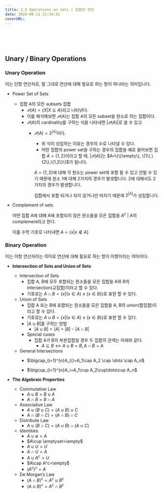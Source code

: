 ```yaml
---
title: 2.5 Operations on sets | 집합의 연산
date: 2024-06-11 21:34:31
coverURL: 
---
```

<br />
<br />
<br />

## Unary / Binary Operations

### Unary Operation

이는 단항 연산자로, 말 그대로 연산에 대해 필요로 하는 항이 하나라는 의미입니다.

- Power Set of Sets
    - 집합 A의 모든 subsets 집합
        - $\mathcal{P}(A)=\{X|X\subseteq A\}$라고 나타낸다.
        - 이를 해석해보면 $\mathcal{P}(A)$는 집합 A의 모든 subset을 원소로 하는 집합이다.
        - $\mathcal{P}(A)$의 cardinality를 구하는 식을 나타내면 $|\mathcal{P}(A)|$로 쓸 수 있고
            - $\mathcal{P}(A)=2^{|A|}$이다.
                - 위 식이 성립하는 이유는 경우의 수로 나타낼 수 있다.
                - 어떤 집합의 power set을 구하는 경우의 집합을 예로 들어보면
                집합 $A=\{1,2\}$이라고 할 때, $|\mathcal{P}(A)|$는 $A=\{\{\empty\}, \{1\},\{2\},\{1,2\}\}$가 됩니다.
                
                $A=\{1,2\}$에 대해 각 원소는 power set에 포함 될 수 있고 안될 수 있기 때문에 원소 1에 대해 2가지의 경우가 발생합니다. 2에 대해서도 2가지의 경우가 발생합니다.
                
                집합에서 포함 되거나 되지 않거나만 따지기 때문에 $2^{|A|}$가 성립합니다.
                
                
- Complement of sets
    
    어떤 집합 A에 대해 A에 포함되지 않은 원소들을 모은 집합을 $A^c$ | A의 complement라고 한다.
    
    이를 수학 기호로 나타내면 $A=\{x|x \notin A\}$
    
    

### Binary Operation

이는 이항 연산자라는 의미로 연산에 대해 필요로 하는 항이 이항이라는 의미이다.

- **Intersection of Sets and Union of Sets**
    - Intersection of Sets
        - 집합 A, B에 모두 포함되는 원소들을 모은 집합을 A와 B의 intersection(교집합)이라고 할 수 있다.
        - 기호로는 $A \cap B = \{x|(x\in A) \wedge (x\in B)\}$로 표현 할 수 있다.
    - Union of Sets
        - 집합 A 또는 B에 포함되는 원소들을 모은 집합을 A, B의 union(합집합)이라고 할 수 있다.
        - 기호로는 $A\cup B=\{x|(x\in A) \vee (x \in B) \}$로 표현 할 수 있다.
        - $|A \cup B|$를 구하는 방법
            - $|A\cup B| = |A|+|B|-|A \cap B|$
        - Special cases
            - 집합 A가 B의 부분집합일 경우 두 집합의 관계는 아래와 같다.
                - $A \subseteq B \longleftrightarrow A \cup B = B, A\cap B = A$
    - General Intersections
        - $\bigcap_{i=1}^{n}A_{i}=A_1\cap A_2 \cap \dots \cap A_n$
            
            
        - $\bigcup_{i=1}^{n}A_i=A_1\cup A_2\cup\dots\cup A_n$
            
            
- **The Algebraic Properties**
    - Commutative Law
        - $A\cup B = B \cup A$
        - $A \cap B = B \cap A$
    - Associative Law
        - $A\cup (B \cup C) = (A\cup B) \cup C$
        - $A\cap (B\cap C) = (A\cap B)\cap C$
    - Distribute Law
        - $A\cup(B\cap C) = (A\cup B) \cap (A\cup C)$
    - Identities
        - $A \cup \emptyset = A$
        - $A\cup \emptyset=\empty$
        - $A\cup U = U$
        - $A\cap U = A$
        - $A\cup A^c=U$
        - $A\cap A^c=\empty$
        - $(A^c)^c=A$
    - De Morgan’s Law
        - $(A\cap B)^c=A^c\cup B^c$
        - $(A\cup B)^c=A^c\cap B^c$